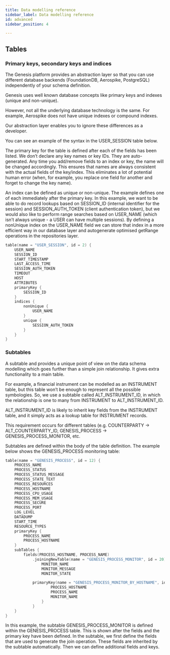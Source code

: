```yaml
---
title: Data modelling reference
sidebar_label: Data modelling reference
id: advanced
sidebar_position: 4

---
```

## Tables

### Primary keys, secondary keys and indices

The Genesis platform provides an abstraction layer so that you can use different database backends (FoundationDB, Aerospike, PostgreSQL) independently of your schema definition.

Genesis uses well known database concepts like primary keys and indexes (unique and non-unique).

However, not all the underlying database technology is the same. For example, Aerospike does not have unique indexes or compound indexes.

Our abstraction layer enables you to ignore these differences as a developer.

You can see an example of the syntax in the USER_SESSION table below.

The primary key for the table is defined after each of the fields has been listed. We don’t declare any key names or key IDs. They are auto-generated. Any time you add/remove fields to an index or key, the name will be changed accordingly. This ensures that names are always consistent with the actual fields of the key/index. This eliminates a lot of potential human error (when, for example, you replace one field for another and forget to change the key name).

An index can be defined as unique or non-unique. The example defines one of each immediately after the primary key. In this example, we want to be able to do record lookups based on SESSION_ID (internal identifier for the session) and SESSION_AUTH_TOKEN (client authentication token), but we would also like to perform range searches based on USER_NAME (which isn’t always unique - a USER can have multiple sessions). By defining a nonUnique index on the USER_NAME field we can store that index in a more efficient way in our database layer and autogenerate optimised getRange operations in the repositories layer.

```kotlin
table(name = "USER_SESSION", id = 2) {
    USER_NAME
    SESSION_ID
    START_TIMESTAMP
    LAST_ACCESS_TIME
    SESSION_AUTH_TOKEN
    TIMEOUT
    HOST
    ATTRIBUTES
    primaryKey {
        SESSION_ID
    }
    indices {
        nonUnique {
            USER_NAME
        }
        unique {
            SESSION_AUTH_TOKEN
        }
    }
}
```

### Subtables

A subtable and provides a unique point of view on the data schema modelling which goes further than a simple join relationship. It gives extra functionality to a main table.

For example, a financial instrument can be modelled as an INSTRUMENT table, but this table won’t be enough to represent all the possible symbologies. So, we use a subtable called ALT_INSTRUMENT_ID, in which the relationship is one to many from INSTRUMENT to ALT_INSTRUMENT_ID.

ALT_INSTRUMENT_ID is likely to inherit key fields from the INSTRUMENT table, and it simply acts as a lookup table for INSTRUMENT records.

This requirement occurs for different tables (e.g. COUNTERPARTY → ALT_COUNTERPARTY_ID, GENESIS_PROCESS → GENESIS_PROCESS_MONITOR, etc.

Subtables are defined within the body of the table definition. The example below shows the GENESIS_PROCESS monitoring table:

```kotlin
table(name = "GENESIS_PROCESS", id = 12) {
    PROCESS_NAME
    PROCESS_STATUS
    PROCESS_STATUS_MESSAGE
    PROCESS_STATE_TEXT
    PROCESS_RESOURCES
    PROCESS_HOSTNAME
    PROCESS_CPU_USAGE
    PROCESS_MEM_USAGE
    PROCESS_SECURE
    PROCESS_PORT
    LOG_LEVEL
    DATADUMP
    START_TIME
    RESOURCE_TYPES
    primaryKey {
        PROCESS_NAME
        PROCESS_HOSTNAME
    }
    subTables {
        fields(PROCESS_HOSTNAME, PROCESS_NAME)
            .joiningNewTable(name = "GENESIS_PROCESS_MONITOR", id = 20) {
                MONITOR_NAME
                MONITOR_MESSAGE
                MONITOR_STATE

            primaryKey(name = "GENESIS_PROCESS_MONITOR_BY_HOSTNAME", id = 1) {
                    PROCESS_HOSTNAME
                    PROCESS_NAME
                    MONITOR_NAME
                }
            }
    }
}
```

In this example, the subtable GENESIS_PROCESS_MONITOR is defined within the GENESIS_PROCESS table. This is shown after the fields and the primary key have been defined.
In the subtable, we first define the fields that are used to generate the join operation. These fields are inherited by the subtable automatically. Then we can define additional fields and keys.